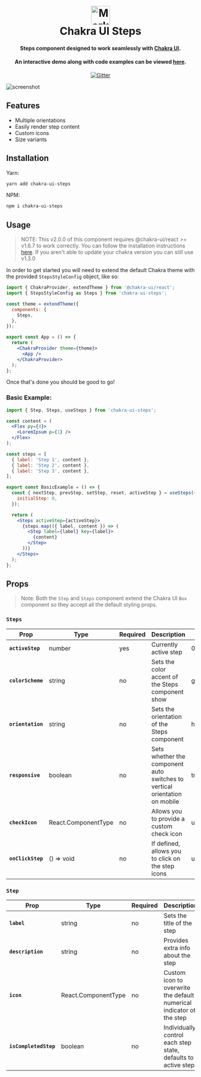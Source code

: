 <h1 align="center" style="font-weight: bold;">
  <br>
  <a href="https://jeanverster.github.io/chakra-ui-steps-site">
  <img src="https://i.imgur.com/EMykZb3.png" alt="Markdownify" width="50">
  </a>
  <br />
  Chakra UI Steps
  <br>
</h1>

<h4 align="center">Steps component designed to work seamlessly with <a href="https://chakra-ui.com/" target="_blank">Chakra UI</a>.</h4>

<h4 align="center">An interactive demo along with code examples can be viewed <a href="https://jeanverster.github.io/chakra-ui-steps-site/" target="_blank">here</a>.</h4>

<p align="center">
  <a href="https://badge.fury.io/js/chakra-ui-steps">
    <img src="https://badge.fury.io/js/chakra-ui-steps.svg"
         alt="Gitter">
  </a>
</p>

![screenshot](https://i.imgur.com/B9zbJEa.gif)

## Features

- Multiple orientations
- Easily render step content
- Custom icons
- Size variants

## Installation

Yarn:

```bash
yarn add chakra-ui-steps
```

NPM:

```bash
npm i chakra-ui-steps
```

## Usage

> NOTE: This v2.0.0 of this component requires @chakra-ui/react >= v1.6.7 to work correctly. You can follow the installation instructions <a href="https://chakra-ui.com/docs/getting-started" target="_blank">here</a>. If you aren't able to update your chakra version you can still use v1.3.0

In order to get started you will need to extend the default Chakra theme with the provided `StepsStyleConfig` object, like so:

```jsx
import { ChakraProvider, extendTheme } from '@chakra-ui/react';
import { StepsStyleConfig as Steps } from 'chakra-ui-steps';

const theme = extendTheme({
  components: {
    Steps,
  },
});

export const App = () => {
  return (
    <ChakraProvider theme={theme}>
      <App />
    </ChakraProvider>
  );
};
```

Once that's done you should be good to go!

### Basic Example:

```jsx
import { Step, Steps, useSteps } from 'chakra-ui-steps';

const content = (
  <Flex py={4}>
    <LoremIpsum p={1} />
  </Flex>
);

const steps = [
  { label: 'Step 1', content },
  { label: 'Step 2', content },
  { label: 'Step 3', content },
];

export const BasicExample = () => {
  const { nextStep, prevStep, setStep, reset, activeStep } = useSteps({
    initialStep: 0,
  });

  return (
    <Steps activeStep={activeStep}>
      {steps.map(({ label, content }) => (
        <Step label={label} key={label}>
          {content}
        </Step>
      ))}
    </Steps>
  );
};
```

## Props

> Note: Both the `Step` and `Steps` component extend the Chakra UI `Box` component so they accept all the default styling props.

### `Steps`

| Prop              | Type                | Required | Description                                                                | Default    |
| ----------------- | ------------------- | -------- | -------------------------------------------------------------------------- | ---------- |
| **`activeStep`**  | number              | yes      | Currently active step                                                      | 0          |
| **`colorScheme`** | string              | no       | Sets the color accent of the Steps component show                          | green      |
| **`orientation`** | string              | no       | Sets the orientation of the Steps component                                | horizontal |
| **`responsive`**  | boolean             | no       | Sets whether the component auto switches to vertical orientation on mobile | true       |
| **`checkIcon`**   | React.ComponentType | no       | Allows you to provide a custom check icon                                  | undefined  |
| **`onClickStep`** | () => void          | no       | If defined, allows you to click on the step icons                          | undefined  |

### `Step`

| Prop                  | Type                | Required | Description                                                          | Default   |
| --------------------- | ------------------- | -------- | -------------------------------------------------------------------- | --------- |
| **`label`**           | string              | no       | Sets the title of the step                                           | ''        |
| **`description`**     | string              | no       | Provides extra info about the step                                   | ''        |
| **`icon`**            | React.ComponentType | no       | Custom icon to overwrite the default numerical indicator of the step | undefined |
| **`isCompletedStep`** | boolean             | no       | Individually control each step state, defaults to active step        | undefined |
